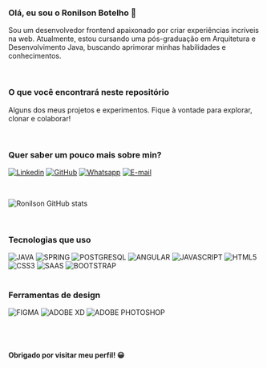 ### Olá, eu sou o Ronilson Botelho 👋

Sou um desenvolvedor frontend apaixonado por criar experiências incríveis na web. Atualmente, estou cursando uma pós-graduação em Arquitetura e Desenvolvimento Java, buscando aprimorar minhas habilidades e conhecimentos.

<br/>

### O que você encontrará neste repositório

Alguns dos meus projetos e experimentos. Fique à vontade para explorar, clonar e colaborar!

<br/>

### Quer saber um pouco mais sobre min? 

[![Linkedin](https://img.shields.io/badge/LinkedIn-0077B5?style=for-the-badge&logo=linkedin&logoColor=white)](https://www.linkedin.com/in/ronilson-alves-63b57a138/)
[![GitHub](https://img.shields.io/badge/GitHub-100000?style=for-the-badge&logo=github&logoColor=white)](https://github.com/Ronilsonb2)
[![Whatsapp](https://img.shields.io/badge/WhatsApp-25D366?style=for-the-badge&logo=whatsapp&logoColor=white)](https://api.whatsapp.com/send?phone=5513996308174)
[![E-mail](https://img.shields.io/badge/Gmail-D14836?style=for-the-badge&logo=gmail&logoColor=white)](mailto:ronilson-b2@hotmail.com)

<br/>


![Ronilson GitHub stats](https://github-readme-stats.vercel.app/api?username=Ronilsonb2&show_icons=true&theme=merko)

<br/>

### Tecnologias que uso

<div style="dislay:inline-block">
    <img alt= "JAVA" src="https://img.shields.io/badge/Java-ED8B00?style=for-the-badge&logo=openjdk&logoColor=white">
    <img alt= "SPRING" src="https://img.shields.io/badge/Spring-6DB33F?style=for-the-badge&logo=spring&logoColor=white">
    <img alt= "POSTGRESQL" src="https://img.shields.io/badge/PostgreSQL-316192?style=for-the-badge&logo=postgresql&logoColor=white">
    <img alt= "ANGULAR" src="https://img.shields.io/badge/Angular-DD0031?style=for-the-badge&logo=angular&logoColor=white">
    <img alt= "JAVASCRIPT" src="https://img.shields.io/badge/JavaScript-F7DF1E?style=for-the-badge&logo=javascript&logoColor=black">
    <img alt= "HTML5" src="https://img.shields.io/badge/HTML5-E34F26?style=for-the-badge&logo=html5&logoColor=white">
    <img alt= "CSS3" src="https://img.shields.io/badge/CSS3-1572B6?style=for-the-badge&logo=css3&logoColor=white">
    <img alt= "SAAS" src="https://img.shields.io/badge/Sass-CC6699?style=for-the-badge&logo=sass&logoColor=white">
    <img alt= "BOOTSTRAP" src="https://img.shields.io/badge/Bootstrap-563D7C?style=for-the-badge&logo=bootstrap&logoColor=white">
</div>
<br/>

### Ferramentas de design

<div style="dislay:inline-block">
    <img alt= "FIGMA" src="https://img.shields.io/badge/Figma-F24E1E?style=for-the-badge&logo=figma&logoColor=white">
    <img alt= "ADOBE XD" src="https://img.shields.io/badge/Adobe%20XD-470137?style=for-the-badge&logo=Adobe%20XD&logoColor=#FF61F6">
    <img alt= "ADOBE PHOTOSHOP" src="https://img.shields.io/badge/Adobe%20Photoshop-31A8FF?style=for-the-badge&logo=Adobe%20Photoshop&logoColor=black">
</div>


<br/><br/>
#### Obrigado por visitar meu perfil! 😀
